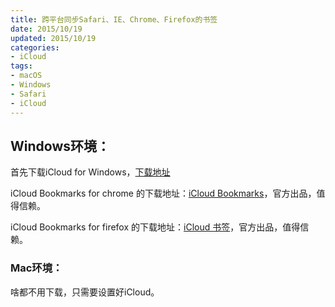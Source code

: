 ```yaml
---
title: 跨平台同步Safari、IE、Chrome、Firefox的书签
date: 2015/10/19
updated: 2015/10/19
categories:
- iCloud
tags:
- macOS
- Windows
- Safari
- iCloud
---
```

## Windows环境：
首先下载iCloud for Windows，[下载地址](https://support.apple.com/zh-cn/HT204283)

iCloud Bookmarks for chrome 的下载地址：[iCloud Bookmarks](https://chrome.google.com/webstore/detail/icloud-bookmarks/fkepacicchenbjecpbpbclokcabebhah)，官方出品，值得信赖。

iCloud Bookmarks for firefox 的下载地址：[iCloud 书签](https://addons.mozilla.org/zh-CN/firefox/addon/icloud-bookmarks/)，官方出品，值得信赖。

### Mac环境：
啥都不用下载，只需要设置好iCloud。